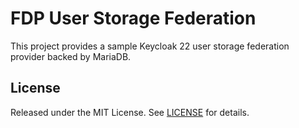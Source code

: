 # FDP User Storage Federation

This project provides a sample Keycloak 22 user storage federation provider backed by MariaDB.

## License

Released under the MIT License. See [LICENSE](LICENSE) for details.
